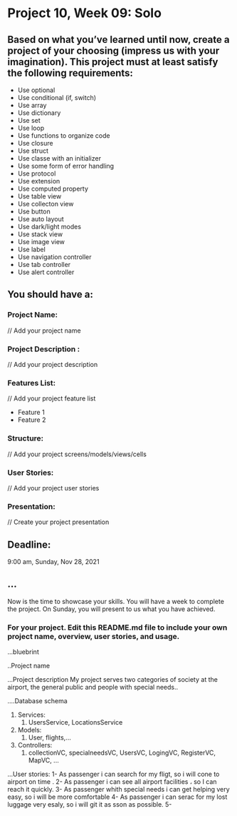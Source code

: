 # Project 10, Week 09: Solo


## Based on what you’ve learned until now, create a project of your choosing (impress us with your imagination). This project must at least satisfy the following requirements:

- Use optional
- Use conditional (if, switch)
- Use array
- Use dictionary
- Use set
- Use loop
- Use functions to organize code
- Use closure
- Use struct
- Use classe with an initializer
- Use some form of error handling
- Use protocol
- Use extension
- Use computed property
- Use table view
- Use collecton view
- Use button
- Use auto layout
- Use dark/light modes
- Use stack view
- Use image view
- Use label
- Use navigation controller
- Use tab controller
- Use alert controller

## You should have a:
### Project Name: 
// Add your project name

### Project Description :
// Add your project description

### Features List:
// Add your project feature list
- Feature 1
- Feature 2

### Structure:
// Add your project screens/models/views/cells

### User Stories:
// Add your project user stories

### Presentation:
// Create your project presentation


## Deadline: 
9:00 am, Sunday, Nov 28, 2021 


## ...
Now is the time to showcase your skills. You will have a week to complete the project.
On Sunday, you will present to us what you have achieved. 



### For your project. Edit this README.md file to include your own project name,  overview, user stories, and usage. 


...bluebrint 

..Project name




...Project description
My project serves two categories of society at the airport, the general public and people with special needs..

....Database schema




1. Services:
    1. UsersService,  LocationsService
2. Models:
    1. User, flights,...
3. Controllers:
    1. collectionVC, specialneedsVC, UsersVC, LogingVC, RegisterVC, MapVC,  ...
    
  ...User stories: 
  1- As passenger i can search for my fligt, so i will cone to airport on time .
  2- As passenger i can see all airport facilities ، so I can reach it quickly.
  3- As passenger whith special needs i can get helping very easy, so i will be more comfortable
  4- As passenger i can serac for my lost luggage very esaly, so i will git it as sson as possible.
  5-  
  
